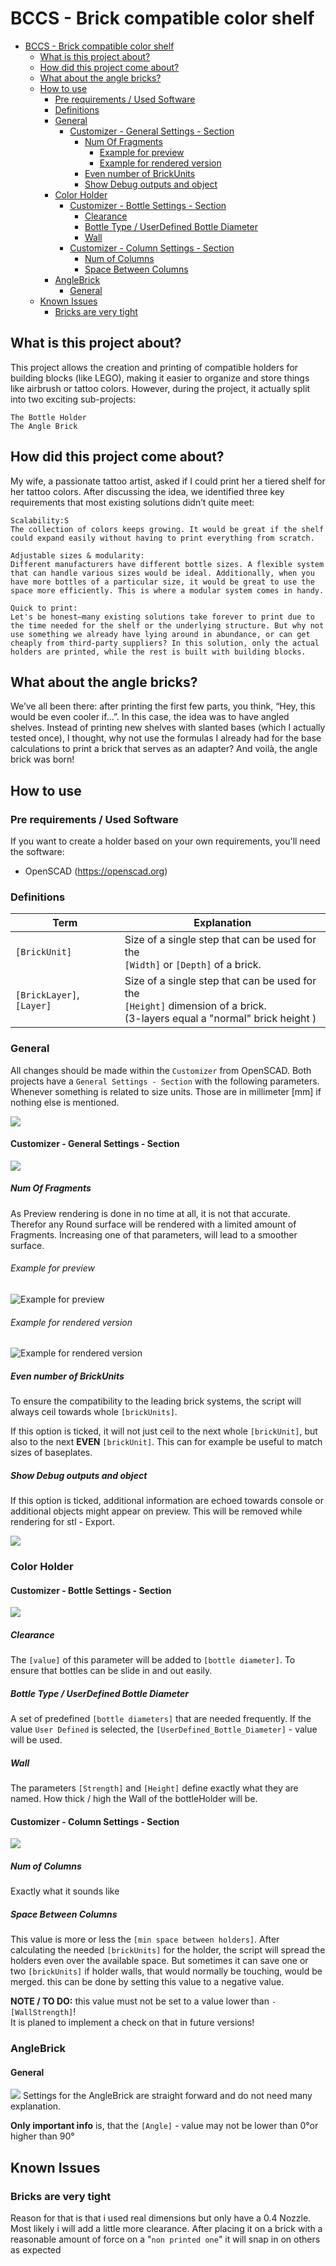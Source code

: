 # BCCS - Brick compatible color shelf

- [BCCS - Brick compatible color shelf](#bccs---brick-compatible-color-shelf)
  - [What is this project about?](#what-is-this-project-about)
  - [How did this project come about?](#how-did-this-project-come-about)
  - [What about the angle bricks?](#what-about-the-angle-bricks)
  - [How to use](#how-to-use)
    - [Pre requirements / Used Software](#pre-requirements--used-software)
    - [Definitions](#definitions)
    - [General](#general)
      - [Customizer - General Settings - Section](#customizer---general-settings---section)
        - [Num Of Fragments](#num-of-fragments)
          - [Example for preview](#example-for-preview)
          - [Example for rendered version](#example-for-rendered-version)
        - [Even number of BrickUnits](#even-number-of-brickunits)
        - [Show Debug outputs and object](#show-debug-outputs-and-object)
    - [Color Holder](#color-holder)
      - [Customizer - Bottle Settings - Section](#customizer---bottle-settings---section)
        - [Clearance](#clearance)
        - [Bottle Type / UserDefined Bottle Diameter](#bottle-type--userdefined-bottle-diameter)
        - [Wall](#wall)
      - [Customizer - Column Settings - Section](#customizer---column-settings---section)
        - [Num of Columns](#num-of-columns)
        - [Space Between Columns](#space-between-columns)
    - [AngleBrick](#anglebrick)
      - [General](#general-1)
  - [Known Issues](#known-issues)
    - [Bricks are very tight](#bricks-are-very-tight)


## What is this project about?

This project allows the creation and printing of compatible holders for building blocks (like LEGO), making it easier to organize and store things like airbrush or tattoo colors. However, during the project, it actually split into two exciting sub-projects:

    The Bottle Holder
    The Angle Brick

## How did this project come about?

My wife, a passionate tattoo artist, asked if I could print her a tiered shelf for her tattoo colors. After discussing the idea, we identified three key requirements that most existing solutions didn’t quite meet:

    Scalability:S
    The collection of colors keeps growing. It would be great if the shelf could expand easily without having to print everything from scratch.

    Adjustable sizes & modularity:
    Different manufacturers have different bottle sizes. A flexible system that can handle various sizes would be ideal. Additionally, when you have more bottles of a particular size, it would be great to use the space more efficiently. This is where a modular system comes in handy.

    Quick to print:
    Let's be honest—many existing solutions take forever to print due to the time needed for the shelf or the underlying structure. But why not use something we already have lying around in abundance, or can get cheaply from third-party suppliers? In this solution, only the actual holders are printed, while the rest is built with building blocks.

## What about the angle bricks?

We’ve all been there: after printing the first few parts, you think, “Hey, this would be even cooler if...”. In this case, the idea was to have angled shelves. Instead of printing new shelves with slanted bases (which I actually tested once), I thought, why not use the formulas I already had for the base calculations to print a brick that serves as an adapter? And voilà, the angle brick was born!

## How to use
### Pre requirements / Used Software
If you want to create a holder based on your own requirements, you'll need the software:
- OpenSCAD (https://openscad.org)

### Definitions
| Term | Explanation |
|---|---|
|`[BrickUnit]`| Size of a single step that can be used for the <br/> `[Width]` or `[Depth]` of a brick. |
| `[BrickLayer]`, `[Layer]`| Size of a single step that can be used for the <br/> `[Height]` dimension of a brick.<br/> (3-layers equal a "normal" brick height )|

### General
All changes should be made within the `Customizer` from OpenSCAD.
Both projects have a `General Settings - Section` with the following parameters.
Whenever something is related to size units. Those are in millimeter [mm] if nothing else is mentioned.

![](./Documentation/media/img/01_ColorHolder_Settings.png)

#### Customizer - General Settings - Section
![](./Documentation/media/img/01_ColorHolder_Settings_general.png)

##### Num Of Fragments
As Preview rendering is done in no time at all, it is not that accurate. Therefor any Round surface will be rendered with a limited amount of Fragments. Increasing one of that parameters, will lead to a smoother surface.

###### Example for preview
![Example for preview](./Documentation/media/img/01_ColorHolder_Preview.png)

###### Example for rendered version
![Example for rendered version](./Documentation/media/img/01_ColorHolder_Renderd.png)

##### Even number of BrickUnits
To ensure the compatibility to the leading brick systems, the script will always ceil towards whole `[brickUnits]`.

If this option is ticked, it will not just ceil to the next whole `[brickUnit]`, but also to the next __EVEN__ `[brickUnit]`. This can for example be useful to match sizes of baseplates.

##### Show Debug outputs and object
If this option is ticked, additional information are echoed towards console or additional objects might appear on preview. This will be removed while rendering for stl - Export.

![](./Documentation/media/img/01_ColorHolder_Settings_Debug.png)

### Color Holder
#### Customizer - Bottle Settings - Section
![](./Documentation/media/img/01_ColorHolder_Settings_bottle.png)

##### Clearance
The `[value]` of this parameter will be added to `[bottle diameter]`. To ensure that bottles can be slide in and out easily. 

##### Bottle Type / UserDefined Bottle Diameter
A set of predefined `[bottle diameters]` that are needed frequently.
If the value `User Defined` is selected, the `[UserDefined_Bottle_Diameter]` - value will be used.

##### Wall
The parameters `[Strength]` and `[Height]` define exactly what they are named. 
How thick / high the Wall of the bottleHolder will be.

#### Customizer - Column Settings - Section
![](./Documentation/media/img/01_ColorHolder_Settings_column.png)

##### Num of Columns
Exactly what it sounds like

##### Space Between Columns
This value is more or less the `[min space between holders]`.
After calculating the needed `[brickUnits]` for the holder, the script will spread the holders even over the available space. But sometimes it can save one or two `[brickUnits]` if holder walls, that would normally be touching, would be merged. this can be done by setting this value to a negative value.

__NOTE / TO DO:__ this value must not be set to a value lower than `-[WallStrength]`!<br/>
It is planed to implement a check on that in future versions!

### AngleBrick
#### General
![](./Documentation/media/img/02_AngleBrick_Settings.png)
 Settings for the AngleBrick are straight forward and do not need many explanation.

__Only important info__ is, that the `[Angle]` - value may not be lower than 0°or higher than 90°

## Known Issues
### Bricks are very tight
Reason for that is that i used real dimensions but only have a 0.4 Nozzle. Most likely i will add a little more clearance.
After placing it on a brick with a reasonable amount of force on a "`non printed one`" it will snap in on others as expected
